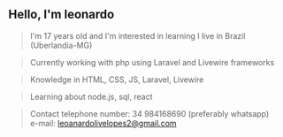 ## Hello, I'm leonardo 
> I'm 17 years old and I'm interested in learning
> I live in Brazil (Uberlandia-MG)

> Currently working with php using Laravel and Livewire frameworks

> Knowledge in HTML, CSS, JS, Laravel, Livewire 

> Learning about node.js, sql, react 


> Contact telephone number: 34 984168690 (preferably whatsapp) <br />
e-mail: leoanardolivelopes2@gmail.com 



<!---
leolive1506/leolive1506 is a ✨ special ✨ repository because its `README.md` (this file) appears on your GitHub profile.
You can click the Preview link to take a look at your changes.
--->
